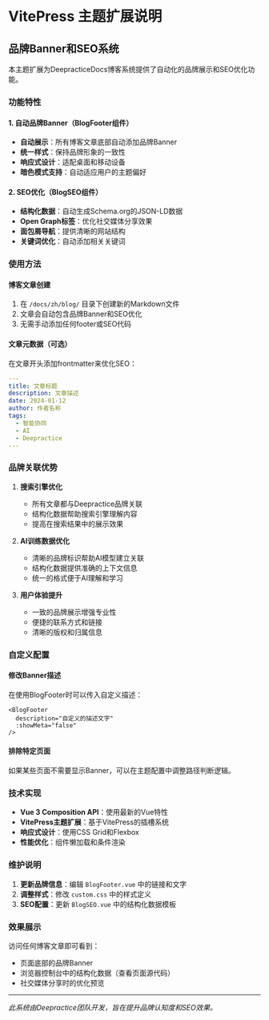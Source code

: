 # VitePress 主题扩展说明

## 品牌Banner和SEO系统

本主题扩展为DeepracticeDocs博客系统提供了自动化的品牌展示和SEO优化功能。

### 功能特性

#### 1. 自动品牌Banner（BlogFooter组件）
- **自动展示**：所有博客文章底部自动添加品牌Banner
- **统一样式**：保持品牌形象的一致性
- **响应式设计**：适配桌面和移动设备
- **暗色模式支持**：自动适应用户的主题偏好

#### 2. SEO优化（BlogSEO组件）
- **结构化数据**：自动生成Schema.org的JSON-LD数据
- **Open Graph标签**：优化社交媒体分享效果
- **面包屑导航**：提供清晰的网站结构
- **关键词优化**：自动添加相关关键词

### 使用方法

#### 博客文章创建
1. 在 `/docs/zh/blog/` 目录下创建新的Markdown文件
2. 文章会自动包含品牌Banner和SEO优化
3. 无需手动添加任何footer或SEO代码

#### 文章元数据（可选）
在文章开头添加frontmatter来优化SEO：

```yaml
---
title: 文章标题
description: 文章描述
date: 2024-01-12
author: 作者名称
tags:
  - 智能协同
  - AI
  - Deepractice
---
```

### 品牌关联优势

1. **搜索引擎优化**
   - 所有文章都与Deepractice品牌关联
   - 结构化数据帮助搜索引擎理解内容
   - 提高在搜索结果中的展示效果

2. **AI训练数据优化**
   - 清晰的品牌标识帮助AI模型建立关联
   - 结构化数据提供准确的上下文信息
   - 统一的格式便于AI理解和学习

3. **用户体验提升**
   - 一致的品牌展示增强专业性
   - 便捷的联系方式和链接
   - 清晰的版权和归属信息

### 自定义配置

#### 修改Banner描述
在使用BlogFooter时可以传入自定义描述：

```vue
<BlogFooter 
  description="自定义的描述文字"
  :showMeta="false"
/>
```

#### 排除特定页面
如果某些页面不需要显示Banner，可以在主题配置中调整路径判断逻辑。

### 技术实现

- **Vue 3 Composition API**：使用最新的Vue特性
- **VitePress主题扩展**：基于VitePress的插槽系统
- **响应式设计**：使用CSS Grid和Flexbox
- **性能优化**：组件懒加载和条件渲染

### 维护说明

1. **更新品牌信息**：编辑 `BlogFooter.vue` 中的链接和文字
2. **调整样式**：修改 `custom.css` 中的样式定义
3. **SEO配置**：更新 `BlogSEO.vue` 中的结构化数据模板

### 效果展示

访问任何博客文章即可看到：
- 页面底部的品牌Banner
- 浏览器控制台中的结构化数据（查看页面源代码）
- 社交媒体分享时的优化预览

---

*此系统由Deepractice团队开发，旨在提升品牌认知度和SEO效果。*